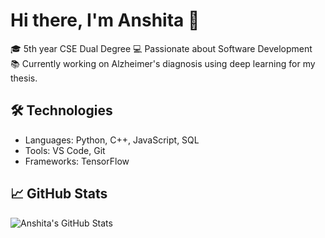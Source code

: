 # Hi there, I'm Anshita 👋

🎓 5th year CSE Dual Degree 
💻 Passionate about Software Development  
📚 Currently working on Alzheimer's diagnosis using deep learning for my thesis.

## 🛠️ Technologies

- Languages: Python, C++, JavaScript, SQL
- Tools: VS Code, Git
- Frameworks: TensorFlow

## 📈 GitHub Stats

![Anshita's GitHub Stats](https://github-readme-stats.vercel.app/api?username=anshitaverma&show_icons=true&theme=radical)

